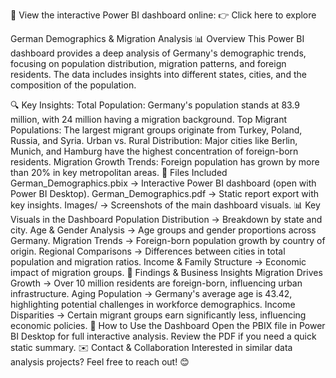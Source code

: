 🔗 View the interactive Power BI dashboard online:
👉 Click here to explore

German Demographics & Migration Analysis
📊 Overview
This Power BI dashboard provides a deep analysis of Germany's demographic trends, focusing on population distribution, migration patterns, and foreign residents. The data includes insights into different states, cities, and the composition of the population.

🔍 Key Insights:
Total Population: Germany's population stands at 83.9 million, with 24 million having a migration background.
Top Migrant Populations: The largest migrant groups originate from Turkey, Poland, Russia, and Syria.
Urban vs. Rural Distribution: Major cities like Berlin, Munich, and Hamburg have the highest concentration of foreign-born residents.
Migration Growth Trends: Foreign population has grown by more than 20% in key metropolitan areas.
📂 Files Included
German_Demographics.pbix → Interactive Power BI dashboard (open with Power BI Desktop).
German_Demographics.pdf → Static report export with key insights.
Images/ → Screenshots of the main dashboard visuals.
📊 Key Visuals in the Dashboard
Population Distribution → Breakdown by state and city.
Age & Gender Analysis → Age groups and gender proportions across Germany.
Migration Trends → Foreign-born population growth by country of origin.
Regional Comparisons → Differences between cities in total population and migration ratios.
Income & Family Structure → Economic impact of migration groups.
🔎 Findings & Business Insights
Migration Drives Growth → Over 10 million residents are foreign-born, influencing urban infrastructure.
Aging Population → Germany's average age is 43.42, highlighting potential challenges in workforce demographics.
Income Disparities → Certain migrant groups earn significantly less, influencing economic policies.
📢 How to Use the Dashboard
Open the PBIX file in Power BI Desktop for full interactive analysis.
Review the PDF if you need a quick static summary.
✉️ Contact & Collaboration
Interested in similar data analysis projects? Feel free to reach out! 😊
